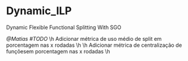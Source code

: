 # Dynamic_ILP
Dynamic Flexible Functional Splitting With SGO


*@Matias #TODO*
\h Adicionar métrica de uso médio de split em porcentagem nas x rodadas \h
\h Adicionar métrica de centralização de funçõesem porcentagem nas x rodadas \h
